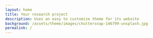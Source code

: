 ```yaml
---
layout: home
title: Your research project
description: Uses an easy to customize theme for its website
background: /assets/theme/images/chuttersnap-146799-unsplash.jpg
permalink: /
---
```


